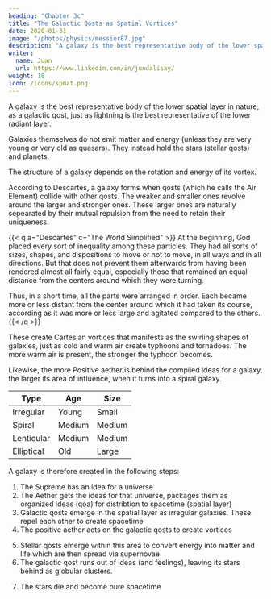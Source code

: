 ```yaml
---
heading: "Chapter 3c"
title: "The Galactic Qosts as Spatial Vortices"
date: 2020-01-31
image: "/photos/physics/messier87.jpg"
description: "A galaxy is the best representative body of the lower spatial layer in nature, as a galactic qost"
writer:
  name: Juan
  url: https://www.linkedin.com/in/jundalisay/
weight: 18
icon: /icons/spmat.png
---
```




<!-- Galaxies and neutron stars rotate counterclockwise.
Quasars and pulsars rotate clockwise.
 -->

A galaxy is the best representative body of the lower spatial layer in nature, as a galactic qost, just as lightning is the best representative of the lower radiant layer. 

Galaxies themselves do not emit matter and energy (unless they are very young or very old as quasars). They instead hold the stars (stellar qosts) and planets. 

The structure of a galaxy depends on the rotation and energy of its vortex. 

According to Descartes, a galaxy forms when qosts (which he calls the Air Element) collide with other qosts. The weaker and smaller ones revolve around the larger and stronger ones. These larger ones are naturally sepearated by their mutual repulsion from the need to retain their uniqueness.  

{{< q a="Descartes" c="The World Simplified" >}}
At the beginning, God placed every sort of inequality among these particles. They had all sorts of sizes, shapes, and dispositions to move or not to move, in all ways and in all directions. But that does not prevent them afterwards from having been rendered almost all fairly equal, especially those that remained an equal distance from the centers around which they were turning.

Thus, in a short time, all the parts were arranged in order. Each became more or less distant from the center around which it had taken its course, according as it was more or less large and agitated compared to the others.
{{< /q >}}


These create Cartesian vortices that manifests as the swirling shapes of galaxies, just as cold and warm air create typhoons and tornadoes. The more warm air is present, the stronger the typhoon becomes. 

Likewise, the more Positive aether is behind the compiled ideas for a galaxy, the larger its area of influence, when it turns into a spiral galaxy.

Type | Age | Size
--- | --- | ---
Irregular | Young | Small
Spiral | Medium | Medium
Lenticular | Medium | Medium
Elliptical | Old | Large


A galaxy is therefore created in the following steps:

1. The Supreme has an idea for a universe
2. The Aether gets the ideas for that universe, packages them as organized ideas (qoa) for distribtion to spacetime (spatial layer)
3. Galactic qosts emerge in the spatial layer as irregular galaxies. These repel each other to create spacetime
4. The positive aether acts on the galactic qosts to create vortices
 <!-- increase its area of influence and size to create spiral galaxies -->
5. Stellar qosts emerge within this area to convert energy into matter and life which are then spread via supernovae
6. The galactic qost runs out of ideas (and feelings), leaving its stars behind as globular clusters. 
<!-- It turns into either empty space or a quasar -->
7. The stars die and become pure spacetime 



<!-- 1. Spiral galaxies

These are the most common type, making up around 75% of all galaxies. These are flat, rotating disks containing stars, gas and dust, and a central concentration of stars known as the bulge.  -->

<!-- These are often surrounded by a much fainter halo of stars, many of which reside in globular clusters. -->

<!-- This has a subclass called barred spiral galaxy of which the Milky Way is a part of. -->

<!-- Barred spiral galaxy is a spiral galaxy with a central bar-shaped structure composed of stars. Bars are found in about half of all spiral galaxies. Bars generally affect both the motions of stars and interstellar gas within spiral galaxies and can affect spiral arms as well.  -->

<!-- 2. Lenticular galaxy an intermediate between an elliptical and a spiral galaxy. It contains a large-scale disc but does not have large-scale spiral arms. Lenticular galaxies are disc galaxies that have used up or lost most of their interstellar matter and therefore have very little ongoing star formation.

3. Elliptical galaxies are the largest kind and have an ellipsoidal shape. Most are composed of older, low-mass stars, with a sparse interstellar medium and minimal star formation activity. They tend to be surrounded by large numbers of globular clusters.

4. Irregular galaxy is a galaxy that does not have a distinct shape -->
